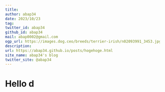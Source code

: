 ```yaml
---
title: 
author: abap34
date: 2023/10/23
tag: 
twitter_id: abap34
github_id: abap34
mail: abap0002@gmail.com
ogp_url: https://images.dog.ceo/breeds/terrier-irish/n02093991_3453.jpg
description: 
url: https://abap34.github.io/posts/hogehoge.html
site_name: abap34's blog
twitter_site: @abap34
---
```



# Hello       d